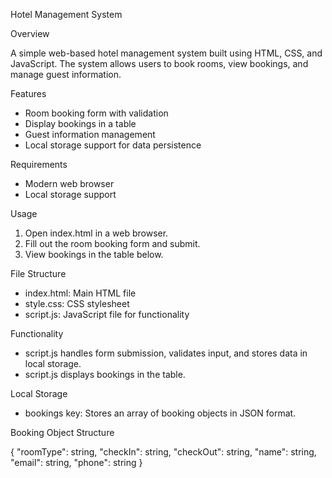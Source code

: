 Hotel Management System

Overview

A simple web-based hotel management system built using HTML, CSS, and JavaScript. The system allows users to book rooms, view bookings, and manage guest information.


Features

- Room booking form with validation
- Display bookings in a table
- Guest information management
- Local storage support for data persistence


Requirements

- Modern web browser
- Local storage support


Usage

1. Open index.html in a web browser.
2. Fill out the room booking form and submit.
3. View bookings in the table below.


File Structure

- index.html: Main HTML file
- style.css: CSS stylesheet
- script.js: JavaScript file for functionality


Functionality

- script.js handles form submission, validates input, and stores data in local storage.
- script.js displays bookings in the table.


Local Storage

- bookings key: Stores an array of booking objects in JSON format.


Booking Object Structure


{
  "roomType": string,
  "checkIn": string,
  "checkOut": string,
  "name": string,
  "email": string,
  "phone": string
}



